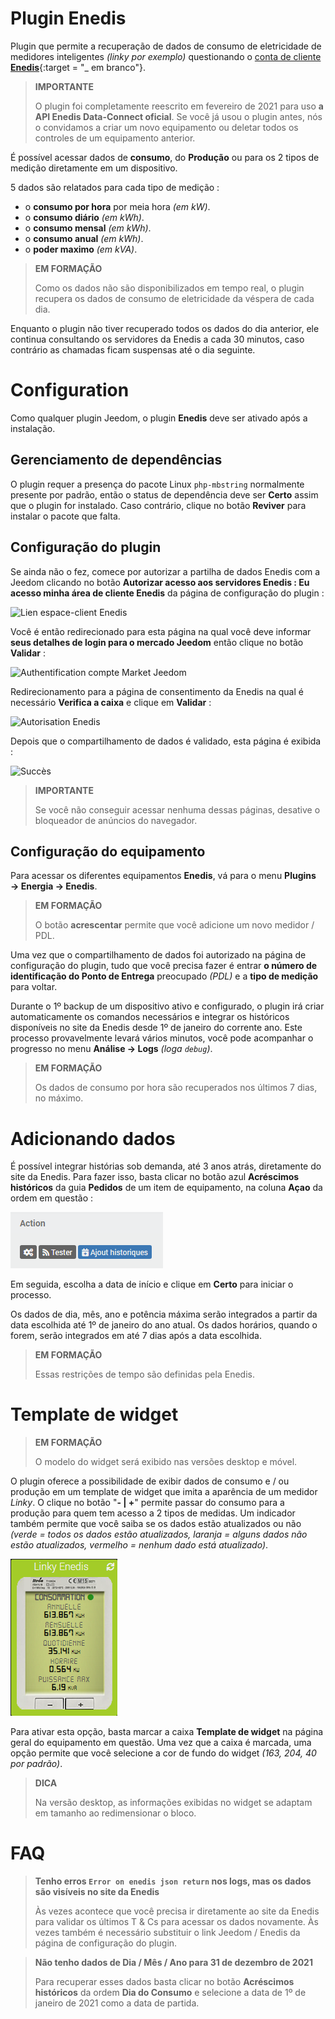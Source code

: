 # Plugin Enedis

Plugin que permite a recuperação de dados de consumo de eletricidade de medidores inteligentes *(linky por exemplo)* questionando o [conta de cliente **Enedis**](https://mon-compte.enedis.fr/auth/XUI/#login/&realm=/enedis&forward=true){:target = "\_ em branco"}.

>**IMPORTANTE**
>
>O plugin foi completamente reescrito em fevereiro de 2021 para uso **a API Enedis Data-Connect oficial**. Se você já usou o plugin antes, nós o convidamos a criar um novo equipamento ou deletar todos os controles de um equipamento anterior.

É possível acessar dados de **consumo**, do **Produção** ou para os 2 tipos de medição diretamente em um dispositivo.

5 dados são relatados para cada tipo de medição :
- o **consumo por hora** por meia hora *(em kW)*.
- o **consumo diário** *(em kWh)*.
- o **consumo mensal** *(em kWh)*.
- o **consumo anual** *(em kWh)*.
- o **poder maximo** *(em kVA)*.

>**EM FORMAÇÃO**
>
>Como os dados não são disponibilizados em tempo real, o plugin recupera os dados de consumo de eletricidade da véspera de cada dia.

Enquanto o plugin não tiver recuperado todos os dados do dia anterior, ele continua consultando os servidores da Enedis a cada 30 minutos, caso contrário as chamadas ficam suspensas até o dia seguinte.

# Configuration

Como qualquer plugin Jeedom, o plugin **Enedis** deve ser ativado após a instalação.

## Gerenciamento de dependências

O plugin requer a presença do pacote Linux `php-mbstring` normalmente presente por padrão, então o status de dependência deve ser **Certo** assim que o plugin for instalado. Caso contrário, clique no botão **Reviver** para instalar o pacote que falta.

## Configuração do plugin

Se ainda não o fez, comece por autorizar a partilha de dados Enedis com a Jeedom clicando no botão **Autorizar acesso aos servidores Enedis : Eu acesso minha área de cliente Enedis** da página de configuração do plugin :

![Lien espace-client Enedis](../images/link_enedis.png)

Você é então redirecionado para esta página na qual você deve informar **seus detalhes de login para o mercado Jeedom** então clique no botão **Validar** :

![Authentification compte Market Jeedom](../images/Auth_Jeedom.png)

Redirecionamento para a página de consentimento da Enedis na qual é necessário **Verifica a caixa** e clique em **Validar** :

![Autorisation Enedis](../images/Auth_Enedis.png)

Depois que o compartilhamento de dados é validado, esta página é exibida :

![Succès](../images/Auth_Enedis_success.png)

>**IMPORTANTE**
>
>Se você não conseguir acessar nenhuma dessas páginas, desative o bloqueador de anúncios do navegador.

## Configuração do equipamento

Para acessar os diferentes equipamentos **Enedis**, vá para o menu **Plugins → Energia → Enedis**.

>**EM FORMAÇÃO**
>
>O botão **acrescentar** permite que você adicione um novo medidor / PDL.

Uma vez que o compartilhamento de dados foi autorizado na página de configuração do plugin, tudo que você precisa fazer é entrar **o número de identificação do Ponto de Entrega** preocupado *(PDL)* e a **tipo de medição** para voltar.

Durante o 1º backup de um dispositivo ativo e configurado, o plugin irá criar automaticamente os comandos necessários e integrar os históricos disponíveis no site da Enedis desde 1º de janeiro do corrente ano. Este processo provavelmente levará vários minutos, você pode acompanhar o progresso no menu **Análise → Logs** *(loga ``debug``)*.

>**EM FORMAÇÃO**
>
>Os dados de consumo por hora são recuperados nos últimos 7 dias, no máximo.

# Adicionando dados

É possível integrar histórias sob demanda, até 3 anos atrás, diretamente do site da Enedis. Para fazer isso, basta clicar no botão azul **Acréscimos históricos** da guia **Pedidos** de um item de equipamento, na coluna **Açao** da ordem em questão :

![Ajout d'historiques](../images/enedis_addHistory.png)

Em seguida, escolha a data de início e clique em **Certo** para iniciar o processo.

Os dados de dia, mês, ano e potência máxima serão integrados a partir da data escolhida até 1º de janeiro do ano atual. Os dados horários, quando o forem, serão integrados em até 7 dias após a data escolhida.

>**EM FORMAÇÃO**
>
>Essas restrições de tempo são definidas pela Enedis.

# Template de widget

>**EM FORMAÇÃO**
>
>O modelo do widget será exibido nas versões desktop e móvel.

O plugin oferece a possibilidade de exibir dados de consumo e / ou produção em um template de widget que imita a aparência de um medidor *Linky*. O clique no botão "**- \| +**" permite passar do consumo para a produção para quem tem acesso a 2 tipos de medidas. Um indicador também permite que você saiba se os dados estão atualizados ou não *(verde = todos os dados estão atualizados, laranja = alguns dados não estão atualizados, vermelho = nenhum dado está atualizado)*.

![Template de widget](../images/enedis_screenshot1.png)

Para ativar esta opção, basta marcar a caixa **Template de widget** na página geral do equipamento em questão. Uma vez que a caixa é marcada, uma opção permite que você selecione a cor de fundo do widget *(163, 204, 40 por padrão)*.

>**DICA**
>
>Na versão desktop, as informações exibidas no widget se adaptam em tamanho ao redimensionar o bloco.

# FAQ

>**Tenho erros `Error on enedis json return` nos logs, mas os dados são visíveis no site da Enedis**
>
>Às vezes acontece que você precisa ir diretamente ao site da Enedis para validar os últimos T & Cs para acessar os dados novamente. Às vezes também é necessário substituir o link Jeedom / Enedis da página de configuração do plugin.

>**Não tenho dados de Dia / Mês / Ano para 31 de dezembro de 2021**
>
>Para recuperar esses dados basta clicar no botão **Acréscimos históricos** da ordem **Dia do Consumo** e selecione a data de 1º de janeiro de 2021 como a data de partida.
